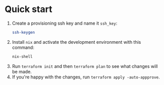 # Quick start

1. Create a provisioning ssh key and name it `ssh_key`:
    ```bash
    ssh-keygen
    ```
2. Install `nix` and activate the development environment with this command:
    ```bash
    nix-shell
    ```
3. Run `terraform init` and then `terraform plan` to see what changes will be made.
4. If you're happy with the changes, run `terraform apply -auto-appprove`.